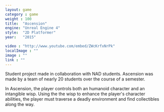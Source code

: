 ```yaml
---
layout: game
category : game
weight : 100
title:  "Ascension"
engine: "Unreal Engine 4"
style:  "2D Platformer"
year:   "2015"

video : "http://www.youtube.com/embed/ZWcKrfxNrPk"
localImage : ""
image : ""
link : ""
---
```

Student project made in collaboration with NAD students. Ascension was made by a team of nearly 20 students over the course of a semester. 

In Ascension, the player controls both an humanoid character and an intangible wisp. Using the the wisp to enhance the player's character abilities, the player must traverse a deadly environment and find collectibles along the way.